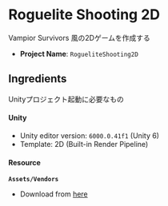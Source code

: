 # Roguelite Shooting 2D

Vampior Survivors 風の2Dゲームを作成する

- **Project Name**: `RogueliteShooting2D`


## Ingredients

Unityプロジェクト起動に必要なもの


#### Unity

- Unity editor version: `6000.0.41f1` (Unity 6)
- Template: 2D (Built-in Render Pipeline)


#### Resource


**`Assets/Vendors`**

- Download from [here](./#)  <!-- WIP -->

